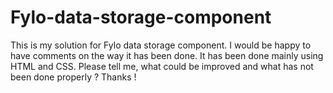 # Fylo-data-storage-component
This is my solution for Fylo data storage component. I would be happy to have comments on the way it has been done. It has been done mainly using HTML and CSS. Please tell me, what could be improved and what has not been done properly ? Thanks !

